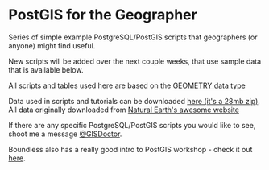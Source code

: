 # PostGIS for the Geographer
Series of simple example PostgreSQL/PostGIS scripts that geographers (or anyone) might find useful.

New scripts will be added over the next couple weeks, that use sample data that is available below.

All scripts and tables used here are based on the <a href="http://postgis.net/docs/using_postgis_dbmanagement.html#PostGIS_GeographyVSGeometry">GEOMETRY data type</a>

Data used in scripts and tutorials can be downloaded <a href="http://www.gisdoctor.com/downloads/Tutorial_Spatial_Data.zip">here (it's a 28mb zip)</a>.  All data originally downloaded from <a href="http://www.naturalearthdata.com/">Natural Earth's awesome website</a>

If there are any specific PostgreSQL/PostGIS scripts you would like to see, shoot me a message <a href ="https://twitter.com/GISDoctor">@GISDoctor</a>.

Boundless also has a really good intro to PostGIS workshop - check it out <a href="http://workshops.boundlessgeo.com/postgis-intro/index.html">here</a>.
